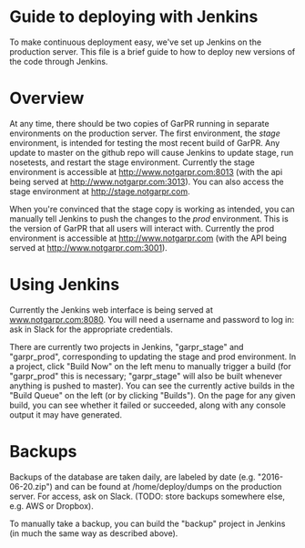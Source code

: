 Guide to deploying with Jenkins
===============================

To make continuous deployment easy, we've set up Jenkins on the production server. This file is a brief guide to how to deploy new versions of the code through Jenkins.

Overview
========

At any time, there should be two copies of GarPR running in separate environments on the production server. The first environment, the *stage* environment, is intended for testing the most recent build of GarPR. Any update to master on the github repo will cause Jenkins to update stage, run nosetests, and restart the stage environment. Currently the stage environment is accessible at http://www.notgarpr.com:8013 (with the api being served at http://www.notgarpr.com:3013). You can also access the stage environment at http://stage.notgarpr.com.

When you're convinced that the stage copy is working as intended, you can manually tell Jenkins to push the changes to the *prod* environment. This is the version of GarPR that all users will interact with. Currently the prod environment is accessible at http://www.notgarpr.com (with the API being served at http://www.notgarpr.com:3001).

Using Jenkins
=============

Currently the Jenkins web interface is being served at www.notgarpr.com:8080. You will need a username and password to log in: ask in Slack for the appropriate credentials.

There are currently two projects in Jenkins, "garpr_stage" and "garpr_prod", corresponding to updating the stage and prod environment. In a project, click "Build Now" on the left menu to manually trigger a build (for "garpr_prod" this is necessary; "garpr_stage" will also be built whenever anything is pushed to master). You can see the currently active builds in the "Build Queue" on the left (or by clicking "Builds"). On the page for any given build, you can see whether it failed or succeeded, along with any console output it may have generated.

Backups
=======

Backups of the database are taken daily, are labeled by date (e.g. "2016-06-20.zip") and can be found at /home/deploy/dumps on the production server. For access, ask on Slack. (TODO: store backups somewhere else, e.g. AWS or Dropbox).

To manually take a backup, you can build the "backup" project in Jenkins (in much the same way as described above).
